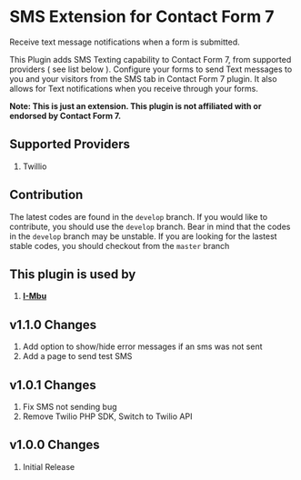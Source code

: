 # SMS Extension for Contact Form 7
Receive text message notifications when a form is submitted. 

This Plugin adds SMS Texting capability to Contact Form 7, from supported providers ( see list below ).
Configure your forms to send Text messages to you and your visitors from the SMS tab in Contact Form 7 plugin.
It also allows for Text notifications when you receive through your forms.
<br>

<b>Note: This is just an extension. This plugin is not affiliated with or endorsed by Contact Form 7.</b>

## Supported Providers
1. Twillio

## Contribution
The latest codes are found in the `develop` branch. If you would like to contribute, you should use the `develop` branch.
Bear in mind that the codes in the `develop` branch may be unstable. If you are looking for the lastest stable codes, you should checkout from the `master` branch

## This plugin is used by
1. **[I-Mbu](https://i-mbu.com)**

## v1.1.0 Changes
1. Add option to show/hide error messages if an sms was not sent
2. Add a page to send test SMS

## v1.0.1 Changes
1. Fix SMS not sending bug
2. Remove Twilio PHP SDK, Switch to Twilio API

## v1.0.0 Changes
1. Initial Release